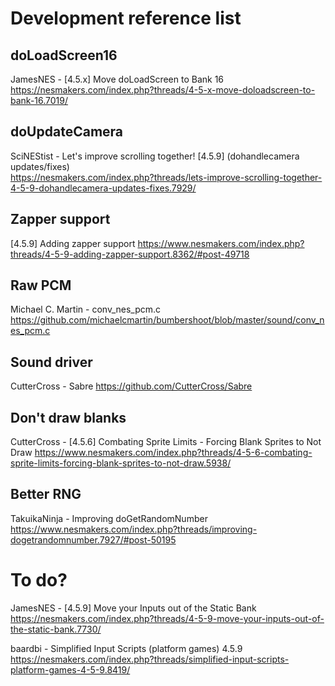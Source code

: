 # Development reference list

## doLoadScreen16
JamesNES - [4.5.x] Move doLoadScreen to Bank 16  
https://nesmakers.com/index.php?threads/4-5-x-move-doloadscreen-to-bank-16.7019/

## doUpdateCamera
SciNEStist - Let's improve scrolling together! [4.5.9] (dohandlecamera updates/fixes)  
https://nesmakers.com/index.php?threads/lets-improve-scrolling-together-4-5-9-dohandlecamera-updates-fixes.7929/

## Zapper support
[4.5.9] Adding zapper support
https://www.nesmakers.com/index.php?threads/4-5-9-adding-zapper-support.8362/#post-49718

## Raw PCM
Michael C. Martin - conv_nes_pcm.c
https://github.com/michaelcmartin/bumbershoot/blob/master/sound/conv_nes_pcm.c

## Sound driver
CutterCross - Sabre
https://github.com/CutterCross/Sabre

## Don't draw blanks
CutterCross - [4.5.6] Combating Sprite Limits - Forcing Blank Sprites to Not Draw
https://www.nesmakers.com/index.php?threads/4-5-6-combating-sprite-limits-forcing-blank-sprites-to-not-draw.5938/

## Better RNG
TakuikaNinja - Improving doGetRandomNumber
https://www.nesmakers.com/index.php?threads/improving-dogetrandomnumber.7927/#post-50195


# To do?
JamesNES - [4.5.9] Move your Inputs out of the Static Bank  
https://nesmakers.com/index.php?threads/4-5-9-move-your-inputs-out-of-the-static-bank.7730/

baardbi - Simplified Input Scripts (platform games) 4.5.9  
https://nesmakers.com/index.php?threads/simplified-input-scripts-platform-games-4-5-9.8419/